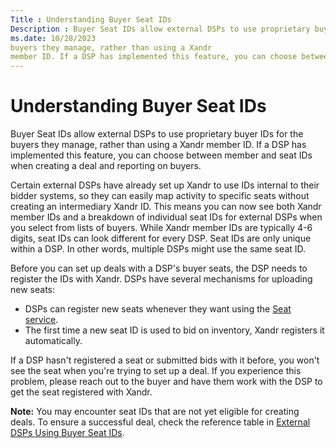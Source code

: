 ```yaml
---
Title : Understanding Buyer Seat IDs
Description : Buyer Seat IDs allow external DSPs to use proprietary buyer IDs for the
ms.date: 10/28/2023
buyers they manage, rather than using a Xandr
member ID. If a DSP has implemented this feature, you can choose between
---
```



# Understanding Buyer Seat IDs



Buyer Seat IDs allow external DSPs to use proprietary buyer IDs for the
buyers they manage, rather than using a Xandr
member ID. If a DSP has implemented this feature, you can choose between
member and seat IDs when creating a deal and reporting on buyers.

Certain external DSPs have already set up Xandr
to use IDs internal to their bidder systems, so they can easily map
activity to specific seats without creating an intermediary
Xandr ID. This means you can now see both
Xandr member IDs and a breakdown of individual
seat IDs for external DSPs when you select from lists of buyers. While
Xandr member IDs are typically 4-6 digits, seat
IDs can look different for every DSP. Seat IDs are only unique within a
DSP. In other words, multiple DSPs might use the same seat ID.

Before you can set up deals with a DSP's buyer seats, the DSP needs to
register the IDs with Xandr. DSPs have several
mechanisms for uploading new seats:

- DSPs can register new seats whenever they want using the <a
  href="xandr-bidders/seat-service.md"
  class="xref" target="_blank">Seat service</a>.
- The first time a new seat ID is used to bid on inventory,
  Xandr registers it automatically.

If a DSP hasn't registered a seat or submitted bids with it before, you
won't see the seat when you're trying to set up a deal. If you
experience this problem, please reach out to the buyer and have them
work with the DSP to get the seat registered with
Xandr.





<b>Note:</b> You may encounter seat IDs that
are not yet eligible for creating deals. To ensure a successful deal,
check the reference table in
<a href="external-dsps-using-buyer-seat-ids.md" class="xref"
title="Not every buyer seat ID that you&#39;ll see when creating deals is currently eligible for deal creation. Before you create a custom deal with an external DSP using buyer seat IDs, you should check the Buyer Seat Migration Status reference table and communicate with the buyer to ensure you&#39;re using the correct IDs.">External
DSPs Using Buyer Seat IDs</a>.








